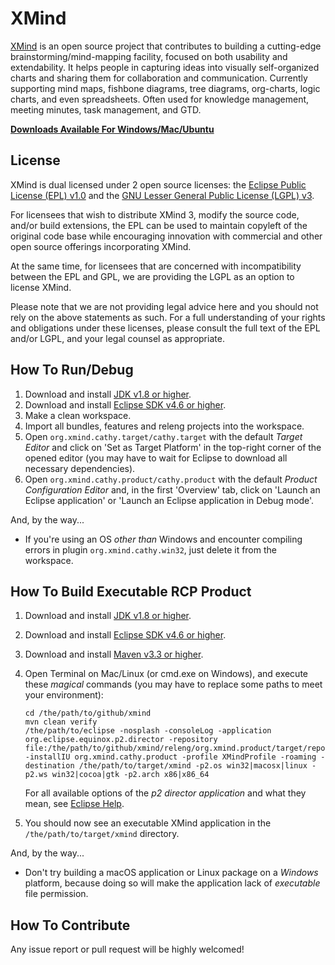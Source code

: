 XMind
=====

[XMind](http://www.xmind.net) is an open source project that contributes to
building a cutting-edge brainstorming/mind-mapping facility, focused on both
usability and extendability. It helps people in capturing ideas into visually
self-organized charts and sharing them for collaboration and communication.
Currently supporting mind maps, fishbone diagrams, tree diagrams, org-charts,
logic charts, and even spreadsheets. Often used for knowledge management,
meeting minutes, task management, and GTD.

**[Downloads Available For Windows/Mac/Ubuntu](http://www.xmind.net/download/?ref=github-home)**

License
-------

XMind is dual licensed under 2 open source licenses: the [Eclipse Public
License (EPL) v1.0](http://www.eclipse.org/legal/epl-v10.html) and the [GNU
Lesser General Public License (LGPL) v3](http://www.gnu.org/licenses/lgpl.html).

For licensees that wish to distribute XMind 3, modify the source code, and/or
build extensions, the EPL can be used to maintain copyleft of the original code
base while encouraging innovation with commercial and other open source
offerings incorporating XMind.

At the same time, for licensees that are concerned with incompatibility between
the EPL and GPL, we are providing the LGPL as an option to license XMind.

Please note that we are not providing legal advice here and you should not rely
on the above statements as such. For a full understanding of your rights and
obligations under these licenses, please consult the full text of the EPL
and/or LGPL, and your legal counsel as appropriate.

How To Run/Debug
----------------

1.  Download and install [JDK v1.8 or higher](http://www.oracle.com/technetwork/java/javase/downloads/index.html).
1.  Download and install [Eclipse SDK v4.6 or higher](http://download.eclipse.org/eclipse/downloads/).
1.  Make a clean workspace.
1.  Import all bundles, features and releng projects into the workspace.
1.  Open `org.xmind.cathy.target/cathy.target` with the default *Target Editor*
    and click on 'Set as Target Platform' in the top-right corner of the opened
    editor (you may have to wait for Eclipse to download all necessary
    dependencies).
1.  Open `org.xmind.cathy.product/cathy.product` with the default *Product
    Configuration Editor* and, in the first 'Overview' tab, click on 'Launch an
    Eclipse application' or 'Launch an Eclipse application in Debug mode'.

And, by the way...

-   If you're using an OS *other than* Windows and encounter compiling errors
    in plugin `org.xmind.cathy.win32`, just delete it from the workspace.

How To Build Executable RCP Product
-----------------------------------

1.  Download and install [JDK v1.8 or higher](http://www.oracle.com/technetwork/java/javase/downloads/index.html).
1.  Download and install [Eclipse SDK v4.6 or higher](http://download.eclipse.org/eclipse/downloads/).
1.  Download and install [Maven v3.3 or higher](http://maven.apache.org/).
1.  Open Terminal on Mac/Linux (or cmd.exe on Windows), and execute these
    *magical* commands (you may have to replace some paths to meet your
    environment):

    ```
    cd /the/path/to/github/xmind
    mvn clean verify
    /the/path/to/eclipse -nosplash -consoleLog -application org.eclipse.equinox.p2.director -repository file:/the/path/to/github/xmind/releng/org.xmind.product/target/repository/ -installIU org.xmind.cathy.product -profile XMindProfile -roaming -destination /the/path/to/target/xmind -p2.os win32|macosx|linux -p2.ws win32|cocoa|gtk -p2.arch x86|x86_64
    ```

    For all available options of the *p2 director application* and what they
    mean, see [Eclipse Help](http://help.eclipse.org/mars/index.jsp?topic=%2Forg.eclipse.platform.doc.isv%2Fguide%2Fp2_director.html).

1.  You should now see an executable XMind application in the
    `/the/path/to/target/xmind` directory.

And, by the way...

-   Don't try building a macOS application or Linux package on a *Windows*
    platform, because doing so will make the application lack of *executable*
    file permission.

How To Contribute
-----------------

Any issue report or pull request will be highly welcomed!

